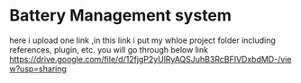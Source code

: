 # Battery Management system
here i upload one link ,in this link i put my whloe project folder including references, plugin, etc. you will go through below link 
 https://drive.google.com/file/d/12fjgP2yUlRyAQSJuhB3RcBFIVDxbdMD-/view?usp=sharing

